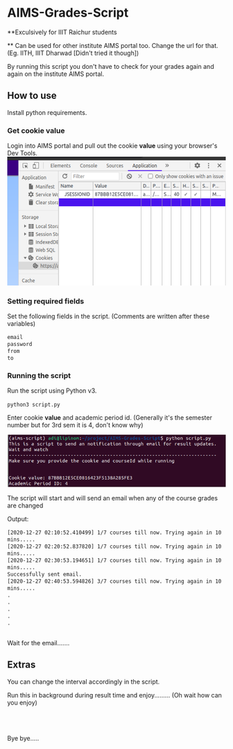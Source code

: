 # AIMS-Grades-Script

**Exculsively for IIIT Raichur students

** Can be used for other institute AIMS portal too. Change the url for that. (Eg. IITH, IIIT Dharwad [Didn't tried it though])

By running this script you don't have to check for your grades again and again on the institute AIMS portal.

## How to use

Install python requirements.

### Get cookie value

Login into AIMS portal and pull out the cookie **value** using your browser's Dev Tools.
![Chrome Example](assets/cookie.png)

### Setting required fields

Set the following fields in the script. (Comments are written after these variables)

```
email
password
from
to
```

### Running the script

Run the script using Python v3.

`python3 script.py`

Enter cookie **value** and academic period id. (Generally it's the semester number but for 3rd sem it is 4, don't know why)

![](assets/starting.png)

The script will start and will send an email when any of the course grades are changed

Output:
```
[2020-12-27 02:10:52.410499] 1/7 courses till now. Trying again in 10 mins.....
[2020-12-27 02:20:52.837820] 1/7 courses till now. Trying again in 10 mins.....
[2020-12-27 02:30:53.194651] 1/7 courses till now. Trying again in 10 mins.....
Successfully sent email.
[2020-12-27 02:40:53.594826] 3/7 courses till now. Trying again in 10 mins.....
.
.
.
.
.


```

Wait for the email.......

## Extras

You can change the interval accordingly in the script.

Run this in background during result time and enjoy......... (Oh wait how can you enjoy)


<br>
<br>
<br>
Bye bye.....
